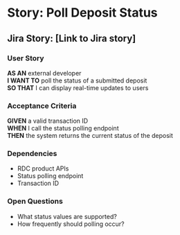 # Story: Poll Deposit Status

## Jira Story: [Link to Jira story]

### User Story

**AS AN** external developer  
**I WANT TO** poll the status of a submitted deposit  
**SO THAT** I can display real-time updates to users

### Acceptance Criteria

**GIVEN** a valid transaction ID  
**WHEN** I call the status polling endpoint  
**THEN** the system returns the current status of the deposit

### Dependencies

- RDC product APIs
- Status polling endpoint
- Transaction ID

### Open Questions

- What status values are supported?
- How frequently should polling occur?
